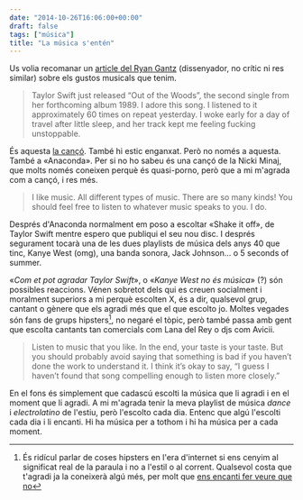 ```yaml
---
date: "2014-10-26T16:06:00+00:00"
draft: false
tags: ["música"]
title: "La música s'entén"
---
```

Us volia recomanar un [article del Ryan Gantz](https://medium.com/@sixfoot6/getting-out-of-the-woods-a-primer-on-not-being-a-music-hater-fc4c46d4dde0) (dissenyador, no crític ni res similar) sobre els gustos musicals que tenim.

<!-- more -->

> Taylor Swift just released “Out of the Woods”, the second single from her forthcoming album 1989. I adore this song. I listened to it approximately 60 times on repeat yesterday. I woke early for a day of travel after little sleep, and her track kept me feeling fucking unstoppable.

És aquesta [la cançó](https://www.youtube.com/watch?v=PVAfR3QjFKo&feature=youtu.be). També hi estic enganxat. Però no només a aquesta. També a «Anaconda». Per si no ho sabeu és una cançó de la Nicki Minaj, que molts només coneixen perquè és quasi-porno, però que a mi m'agrada com a cançó, i res més.

> I like music. All different types of music. There are so many kinds! You should feel free to listen to whatever music speaks to you. I do.

Després d'Anaconda normalment em poso a escoltar «Shake it off», de Taylor Swift mentre espero que publiqui el seu nou disc. I després segurament tocarà una de les dues playlists de música dels anys 40 que tinc, Kanye West (omg), una banda sonora, Jack Johnson... o 5 seconds of summer. 

«*Com et pot agradar Taylor Swift*», o «*Kanye West no és música*» (?) són possibles reaccions. Vénen sobretot dels qui es creuen socialment i moralment superiors a mi perquè escolten X, és a dir, qualsevol grup, cantant o gènere que els agradi més que el que escolto jo. Moltes vegades són fans de grups hipsters[^1], no negaré el tòpic, però també passa amb gent que escolta cantants tan comercials com Lana del Rey o djs com Avicii. 

> Listen to music that you like. In the end, your taste is your taste. But you should probably avoid saying that something is bad if you haven’t done the work to understand it. I think it’s okay to say, “I guess I haven’t found that song compelling enough to listen more closely.”

En el fons és simplement que cadascú escolti la música que li agradi i en el moment que li agradi. A mi m'agrada tenir la meva playlist de música *dance* i *electrolatino* de l'estiu, però l'escolto cada dia. Entenc que algú l'escolti cada dia i li encanti. Hi ha música per a tothom i hi ha música per a cada moment.

[^1]: És ridícul parlar de coses hipsters en l'era d'internet si ens cenyim al significat real de la paraula i no a l'estil o al corrent. Qualsevol costa que t'agradi ja la coneixerà algú més, per molt que [ens encanti fer veure que no](http://enricllonch.com/post/65544102273/egoisme-qualitatiu)